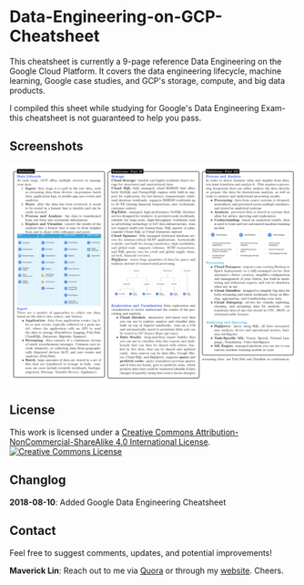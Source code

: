 # Data-Engineering-on-GCP-Cheatsheet

This cheatsheet is currently a 9-page reference Data Engineering on the Google Cloud Platform. It covers the data engineering lifecycle, machine learning, Google case studies, and GCP's storage, compute, and big data products.

I compiled this sheet while studying for Google's Data Engineering Exam- this cheatsheet is not guaranteed to help you pass.

## Screenshots
![](Screenshots/screenshot1.png?raw=true)

## License
This work is licensed under a <a rel="license" href="http://creativecommons.org/licenses/by-nc-sa/4.0/">Creative Commons Attribution-NonCommercial-ShareAlike 4.0 International License</a>.
<a rel="license" href="http://creativecommons.org/licenses/by-nc-sa/4.0/"><img alt="Creative Commons License" style="border-width:0" src="https://i.creativecommons.org/l/by-nc-sa/4.0/88x31.png" /></a><br/>

## Changlog
**2018-08-10**: Added Google Data Engineering Cheatsheet

## Contact
Feel free to suggest comments, updates, and potential improvements!

**Maverick Lin**: Reach out to me via [Quora](https://www.quora.com/profile/Maverick-Lin) or through my [website](http://mavericklin.com/). Cheers.

